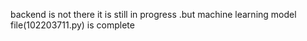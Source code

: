 backend is not there it is still in progress .but machine learning model file(102203711.py) is complete

